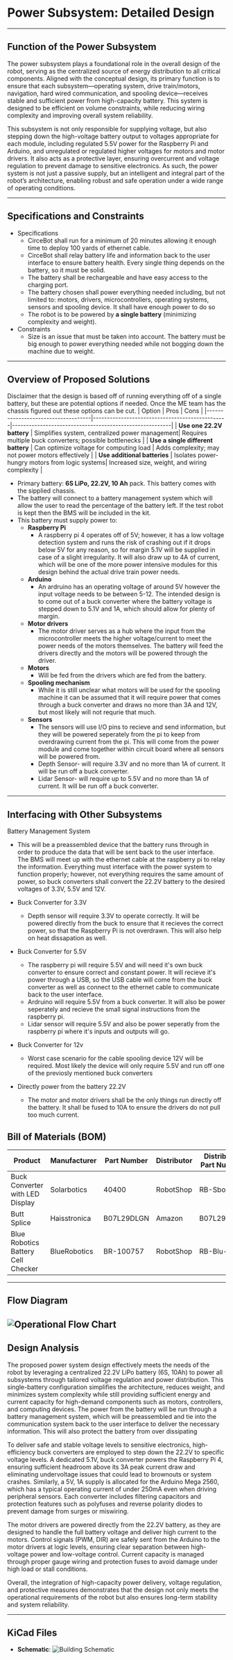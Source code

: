 #  Power Subsystem: Detailed Design

---

## Function of the Power Subsystem

  The power subsystem plays a foundational role in the overall design of the robot, serving as the centralized source of energy distribution to all critical components. Aligned with the conceptual design, its primary function is to ensure that each subsystem—operating system, drive train/motors, navigation, hard wired communication, and spooling device—receives stable and sufficient power from high-capacity battery. This system is designed to be efficient on volume constraints, while reducing wiring complexity and improving overall system reliability.

  This subsystem is not only responsible for supplying voltage, but also stepping down the high-voltage battery output to voltages appropriate for each module, including regulated 5.5V power for the Raspberry Pi and Arduino, and unregulated or regulated higher voltages for motors and motor drivers. It also acts as a protective layer, ensuring overcurrent and voltage regulation to prevent damage to sensitive electronics. As such, the power system is not just a passive supply, but an intelligent and integral part of the robot’s architecture, enabling robust and safe operation under a wide range of operating conditions.



---

## Specifications and Constraints
- Specifications
  - CirceBot shall run for a minimum of 20 minutes allowing it enough time to deploy 100 yards of ethernet cable.
  - CirceBot shall relay battery life and information back to the user interface to ensure battery health. Every single thing depends on the battery, so it must be solid.
  - The battery shall be rechargeable and have easy access to the charging port. 
  - The battery chosen shall power everything needed including, but not limited to: motors, drivers, microcontrollers, operating systems, sensors and spooling device. It shall have enough power to do so
  - The robot is to be powered by **a single battery** (minimizing complexity and weight). 
- Constraints
  - Size is an issue that must be taken into account. The battery must be big enough to power everything needed while not bogging down the machine due to weight.

---

## Overview of Proposed Solutions
Disclaimer that the design is based off of running everything off of a single battery, but these are potential options if needed. Once the ME team has the chassis figured out these options can be cut. 
| Option                             | Pros                                           | Cons                                                    |
|------------------------------------|------------------------------------------------|---------------------------------------------------------|
| **Use one 22.2V battery**          | Simplifies system, centralized power management| Requires multiple buck converters; possible bottlenecks |
| **Use a single different battery** | Can optimize voltage for computing load        | Adds complexity; may not power motors effectively       |
| **Use additional batteries**       | Isolates power-hungry motors from logic systems| Increased size, weight, and wiring complexity           |


- Primary battery: **6S LiPo, 22.2V, 10 Ah** pack. This battery comes with the sipplied chassis. 
- The battery will connect to a battery management system which will allow the user to read the percentage of the battery left. If the test robot is kept then the BMS will be included in the kit.
- This battery must supply power to:
  - **Raspberry Pi** 
    - A raspberry pi 4 operates off of 5V; however, it has a low voltage detection system and runs the risk of crashing out if it drops below 5V for any reason, so for margin 5.1V will be supplied in case of a slight irregularity. It will also draw up to 4A of current, which will be one of the more power intensive modules for this design behind the actual drive train power needs. 
  - **Arduino**
    - An ardruino has an operating voltage of around 5V however the input voltage needs to be between 5-12. The intended design is to come out of a buck converter where the battery voltage is stepped down to 5.1V and 1A, which should allow for plenty of margin.
  - **Motor drivers**
    - The motor driver serves as a hub where the input from the microcontroller meets the higher voltage/current to meet the power needs of the motors themselves. The battery will feed the drivers directly and the motors will be powered through the driver. 
  - **Motors**
    - Will be fed from the drivers which are fed from the battery.
  - **Spooling mechanism**
    - While it is still unclear what motors will be used for the spooling machine it can be assumed that it will require power that comes through a buck converter and draws no more than 3A and 12V, but most likely will not requrie that much. 
  - **Sensors**
    - The sensors will use I/O pins to recieve and send information, but they will be powered seperately from the pi to keep from overdrawing current from the pi. This will come from the power module and come together within circuit board where all sensors will be powered from.
    - Depth Sensor- will require 3.3V and no more than 1A of current. It will be run off a buck converter. 
    - Lidar Sensor- will require up to 5.5V and no more than 1A of current. It will be run off a buck converter.
---

## Interfacing with Other Subsystems
Battery Management System
- This will be a preassembled device that the battery runs through in order to produce the data that will be sent back to the user interface. The BMS will meet up with the ethernet cable at the raspberry pi to relay the information.
Everything must interface with the power system to function properly; however, not everything requires the same amount of power, so buck converters shall convert the 22.2V battery to the desired voltages of 3.3V, 5.5V and 12V. 
- Buck Converter for 3.3V
  - Depth sensor will require 3.3V to operate correctly. It will be powered directly from the buck to ensure that it recieves the correct power, so that the Raspberry Pi is not overdrawn. This will also help on heat dissapation as well.
 
- Buck Converter for 5.5V 
  - The raspberry pi will require 5.5V and will need it's own buck converter to ensure correct and constant power. It will recieve it's power through a USB, so the USB cable will come from the buck converter as well as connect to the ethernet cable to communicate back to the user interface.
  - Ardruino will require 5.5V from a buck converter. It will also be power seperately and recieve the small signal instructions from the raspberry pi.
  - Lidar sensor will require 5.5V and also be power seperatly from the raspberry pi where it's inputs and outputs will go.
 
- Buck Converter for 12v
  - Worst case scenario for the cable spooling device 12V will be required. Most likely the device will only require 5.5V and run off one of the previosly mentioned buck converters
- Directly power from the battery 22.2V
  - The motor and motor drivers shall be the only things run directly off the battery. It shall be fused to 10A to ensure the drivers do not pull too much current. 

## Bill of Materials (BOM)
  
| Product                                 |   Manufacturer                | Part Number     | Distributor | Distributor Part Number   | Quantity    | Price (USD) | Purchasing URL |
|-----------------------------------------|-------------------------------|-----------------|-------------|---------------------------|-------------|-------------|----------------|
|Buck Converter with LED Display | Solarbotics                      | 40400         | RobotShop      | RB-Sbo-193                   | 1 | $7.44      | [Link](https://www.robotshop.com/products/buck-converter-with-led-display?qd=15ce2915da99d1ec72fd0ea88700259d) |
| Butt Splice          | Haisstronica | B07L29DLGN        | Amazon     | B07L29DLGN          | 1        | $19.99      | [Link](https://www.amazon.com/Haisstronica-Connectors-Gauge-Insulated-Waterproof-Electrical/dp/B07L29DLGN/ref=sr_1_2_sspa?crid=3PW6LLCKXS5O&dib=eyJ2IjoiMSJ9.Z4YyUbMciosyhKqNP5auDcibcRFrwPEBQ1Z2uhOuEQv3V3A884OAQ7lPsDnQKyoc9hV5ZGN0yD8nw9ditwNxAYbh92CkHbOwjc-taibmGVFgH-U8RHToYZFU3nSSkSwfTPDqXm4zV43qZRnYuzo8sRc3lw_ZVFp5LLRaRXzcjDUvt0GYPz5r0ZLPizXnluYT6-vsPWTbLCRRfcZpIZcW2jJjGN-22bSsQtqOJ20xbyca1fcGyWyulz6SAfeyyw8o-cDKsyQxgN-Pju8hpuv2MhoTJLCamOZMNnvo-YmwuH4.a0s1hFn3PqgIP3fEG_FPHaQb4FpdVGTRgVADcbtk-Dk&dib_tag=se&keywords=Butt%2Bsplice&qid=1744731493&s=electronics&sprefix=butt%2Bsplic%2Celectronics%2C133&sr=1-2-spons&sp_csd=d2lkZ2V0TmFtZT1zcF9hdGY&th=1) |
| Blue Robotics Battery Cell Checker          | BlueRobotics | BR-100757        | RobotShop     | RB-Blu-541          | 1        | $18.00      | [Link](https://www.robotshop.com/products/blue-robotics-battery-cell-checker?qd=9c627b804e60ac374689e3f4bfb00820) |

---

## Flow Diagram

![Operational Flow Chart](https://github.com/TnTech-ECE/S25_Team1_MyCapstoneProject/blob/DD-Power-System/Detail%20Design/Power%20System/Power_System_FlowChart.png)
---

## Design Analysis

The proposed power system design effectively meets the needs of the robot by leveraging a centralized 22.2V LiPo battery (6S, 10Ah) to power all subsystems through tailored voltage regulation and power distribution. This single-battery configuration simplifies the architecture, reduces weight, and minimizes system complexity while still providing sufficient energy and current capacity for high-demand components such as motors, controllers, and computing devices. The power from the battery will be run through a battery management system, which will be preassembled and tie into the communication system back to the user interface to deliver the necessary information. This will also protect the battery from over dissipating

To deliver safe and stable voltage levels to sensitive electronics, high-efficiency buck converters are employed to step down the 22.2V to specific voltage levels. A dedicated 5.1V, buck converter powers the Raspberry Pi 4, ensuring sufficient headroom above its 3A peak current draw and eliminating undervoltage issues that could lead to brownouts or system crashes. Similarly, a 5V, 1A supply is allocated for the Arduino Mega 2560, which has a typical operating current of under 250mA even when driving peripheral sensors. Each converter includes filtering capacitors and protection features such as polyfuses and reverse polarity diodes to prevent damage from surges or miswiring.

The motor drivers are powered directly from the 22.2V battery, as they are designed to handle the full battery voltage and deliver high current to the motors. Control signals (PWM, DIR) are safely sent from the Arduino to the motor drivers at logic levels, ensuring clear separation between high-voltage power and low-voltage control. Current capacity is managed through proper gauge wiring and protection fuses to avoid damage under high load or stall conditions. 

Overall, the integration of high-capacity power delivery, voltage regulation, and protective measures demonstrates that the design not only meets the operational requirements of the robot but also ensures long-term stability and system reliability.

---

## KiCad Files 

- **Schematic**: ![Building Schematic](https://github.com/TnTech-ECE/S25_Team1_MyCapstoneProject/blob/DD-Power-System/Detail%20Design/Power%20System/KiCadDDPowersystem.png)


